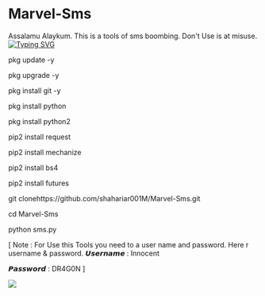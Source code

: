 # Marvel-Sms
Assalamu Alaykum. This is a tools of sms boombing.  Don't Use is at misuse.
[![Typing SVG](https://readme-typing-svg.demolab.com?font=Fira+Code&pause=1000&color=611FF7&width=435&lines=Assalamu+Alaykum%F0%9F%8C%BA;SMART+SMS+Cloning+Tools%F0%9F%92%9A;Follow+My+GitHub+and+Facebook+Profile%F0%9F%A5%B0;Thank+You+Everyone%E2%9D%A4%EF%B8%8F)](https://git.io/typing-svg)

pkg update -y

pkg upgrade -y

pkg install git -y

pkg install python

pkg install python2

pip2 install request

pip2 install mechanize

pip2 install bs4

pip2 install futures

git clonehttps://github.com/shahariar001M/Marvel-Sms.git

cd Marvel-Sms

python sms.py 

[ Note : For Use this Tools you need to a user name and password.
Here r username & password.
𝙐𝙨𝙚𝙧𝙣𝙖𝙢𝙚	: 	Innocent

𝙋𝙖𝙨𝙨𝙬𝙤𝙧𝙙	:	DR4G0N	]

<img src="https://e.top4top.io/p_2640w8gdu0.jpeg">
